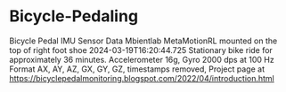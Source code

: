 # Bicycle-Pedaling
Bicycle Pedal IMU Sensor Data 
Mbientlab MetaMotionRL mounted on the top of right foot shoe 2024-03-19T16:20:44.725
Stationary bike ride for approximately 36 minutes. Accelerometer 16g, Gyro 2000 dps at 100 Hz
Format AX, AY, AZ, GX, GY, GZ, timestamps removed, 
Project page at https://bicyclepedalmonitoring.blogspot.com/2022/04/introduction.html

